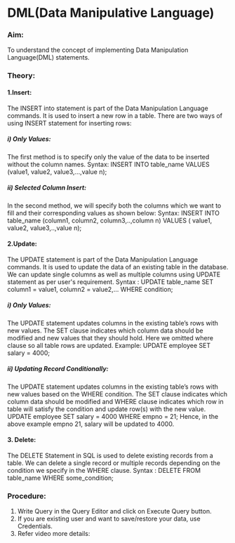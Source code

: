# DML(Data Manipulative Language)
### Aim:
To understand the concept of implementing Data Manipulation Language(DML) statements.
### Theory:
#### 1.Insert:
The INSERT into statement is part of the Data Manipulation Language commands. It is used to insert a new row in a table. There are two ways of using INSERT statement for inserting rows:
##### i) Only Values:
The first method is to specify only the value of the data to be inserted without the column names.
Syntax: INSERT INTO table_name VALUES (value1, value2, value3,...,value n);
##### ii) Selected Column Insert:
In the second method, we will specify both the columns which we want to fill and their corresponding values as shown below:
Syntax: INSERT INTO table_name (column1, column2, column3,..,column n) VALUES ( value1, value2, value3,..,value n);
#### 2.Update:
The UPDATE statement is part of the Data Manipulation Language commands. It is used to update the data of an existing table in the database. We can update single columns as well as multiple columns using UPDATE statement as per user's requirement.
Syntax : UPDATE table_name SET column1 = value1, column2 = value2,... WHERE condition;
##### i) Only Values:
The UPDATE statement updates columns in the existing table’s rows with new values. The SET clause indicates which column data should be modified and new values that they should hold. Here we omitted where clause so all table rows are updated.
Example: UPDATE employee SET salary = 4000;
##### ii) Updating Record Conditionally:
The UPDATE statement updates columns in the existing table’s rows with new values based on the WHERE condition. The SET clause indicates which column data should be modified and WHERE clause indicates which row in table will satisfy the condition and update row(s) with the new value.
UPDATE employee SET salary = 4000 WHERE empno = 21;
Hence, in the above example empno 21, salary will be updated to 4000.

#### 3. Delete:
The DELETE Statement in SQL is used to delete existing records from a table. We can delete a single record or multiple records depending on the condition we specify in the WHERE clause.
Syntax : DELETE FROM table_name WHERE some_condition;
### Procedure:
1. Write Query in the Query Editor and click on Execute Query button.
2. If you are existing user and want to save/restore your data, use Credentials.
3. Refer video more details:
